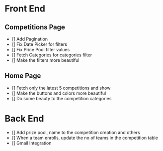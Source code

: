 # Front End

## Competitions Page

- [] Add Pagination
- [] Fix Date Picker for filters
- [] Fix Price Pool filter values
- [] Fetch Categories for categories filter
- [] Make the filters more beautiful

## Home Page

- [] Fetch only the latest 5 competitions and show
- [] Make the buttons and colors more beautiful
- [] Do some beauty to the competition categories

# Back End

- [] Add prize pool, name to the competition creation and others
- [] When a team enrolls, update the no of teams in the competition table
- [] Gmail Integration
